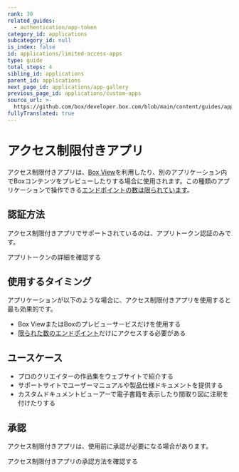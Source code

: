 ```yaml
---
rank: 30
related_guides:
  - authentication/app-token
category_id: applications
subcategory_id: null
is_index: false
id: applications/limited-access-apps
type: guide
total_steps: 4
sibling_id: applications
parent_id: applications
next_page_id: applications/app-gallery
previous_page_id: applications/custom-apps
source_url: >-
  https://github.com/box/developer.box.com/blob/main/content/guides/applications/limited-access-apps.md
fullyTranslated: true
---
```

# アクセス制限付きアプリ

アクセス制限付きアプリは、[Box View][bv]を利用したり、別のアプリケーション内でBoxコンテンツをプレビューしたりする場合に使用されます。この種類のアプリケーションで操作できる[エンドポイントの数は限られています][limited]。

## 認証方法

アクセス制限付きアプリでサポートされているのは、アプリトークン認証のみです。

<CTA to="g://authentication/app-token">

アプリトークンの詳細を確認する

</CTA>

## 使用するタイミング

アプリケーションが以下のような場合に、アクセス制限付きアプリを使用すると最も効果的です。

* Box ViewまたはBoxのプレビューサービスだけを使用する
* [限られた数のエンドポイント][limited]だけにアクセスする必要がある

## ユースケース

* プロのクリエイターの作品集をウェブサイトで紹介する
* サポートサイトでユーザーマニュアルや製品仕様ドキュメントを提供する
* カスタムドキュメントビューアーで電子書籍を表示したり間取り図に注釈を付けたりする

## 承認

アクセス制限付きアプリは、使用前に承認が必要になる場合があります。 

<CTA to="g://authorization/limited-access-approval">

アクセス制限付きアプリの承認方法を確認する

</CTA>

[bv]: g://embed/box-view/

[limited]: g://authentication/app-token/endpoints
